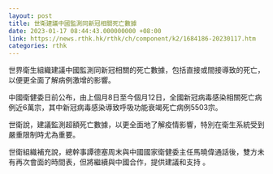 ```yaml
---
layout: post
title: 世衛建議中國監測同新冠相關死亡數據
date: 2023-01-17 08:44:43.000000000 +08:00
link: https://news.rthk.hk/rthk/ch/component/k2/1684186-20230117.htm
categories: rthk
---
```


世界衛生組織建議中國監測同新冠相關的死亡數據，包括直接或間接導致的死亡，以便更全面了解病例激增的影響。

中國衛健委日前公布，由上個月8日至今個月12日，全國新冠病毒感染相關死亡病例近6萬宗，其中新冠病毒感染導致呼吸功能衰竭死亡病例5503宗。

世衛說，建議監測超額死亡數據，以更全面地了解疫情影響，特別在衛生系統受到嚴重限制時尤為重要。

世衛組織補充說，總幹事譚德塞周末與中國國家衛健委主任馬曉偉通話後，雙方未有再次會面的時間表，但將繼續與中國合作，提供建議和支持 。
